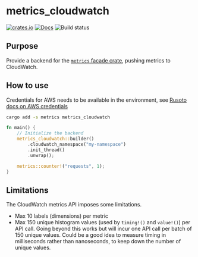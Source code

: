 metrics_cloudwatch
==================
[![crates.io](https://meritbadge.herokuapp.com/metrics_cloudwatch)](https://crates.io/crates/metrics_cloudwatch)
[![Docs](https://docs.rs/metrics_cloudwatch/badge.svg)](https://docs.rs/metrics_cloudwatch)
![Build status](https://github.com/ramn/metrics_cloudwatch/workflows/build/badge.svg)

Purpose
-------

Provide a backend for the [`metrics` facade
crate](https://crates.io/crates/metrics), pushing metrics to CloudWatch.


How to use
----------

Credentials for AWS needs to be available in the environment, see [Rusoto docs
on AWS credentials](
https://github.com/rusoto/rusoto/blob/master/AWS-CREDENTIALS.md)

```bash
cargo add -s metrics metrics_cloudwatch
```

```rust
fn main() {
    // Initialize the backend
    metrics_cloudwatch::builder()
        .cloudwatch_namespace("my-namespace")
        .init_thread()
        .unwrap();

    metrics::counter!("requests", 1);
}
```

Limitations
-----------

The CloudWatch metrics API imposes some limitations.

* Max 10 labels (dimensions) per metric
* Max 150 unique histogram values (used by `timing!()` and `value!()`) per API
call. Going beyond this works but will incur one API call per batch of 150
unique values. Could be a good idea to measure timing in milliseconds rather
than nanoseconds, to keep down the number of unique values.
